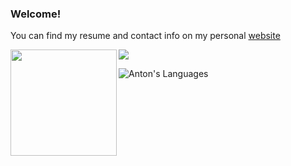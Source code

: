 ### Welcome!

You can find my resume and contact info on my personal [website](https://ischemist.com)

<div>
  <img height="170" align="left" src="https://githubstats-69cbfm1g5-anmorgunovs-projects.vercel.app/api?username=anmorgunov&theme=transparent&show_icons=true&count_private=true&include_all_commits=true" />
  <img src="https://githubstats-69cbfm1g5-anmorgunovs-projects.vercel.app/api/top-langs?layout=compact&hide=jupyter%20notebook%2Ccss%2Ctex%2Chtml%2Croff%2Cmdx&username=anmorgunov" />
</div>

![Anton's Languages](https://githubstats-69cbfm1g5-anmorgunovs-projects.vercel.app/api/top-langs?layout=compact&hide=jupyter%20notebook%2Ccss%2Ctex%2Chtml%2Croff%2Cmdx&username=anmorgunov)
